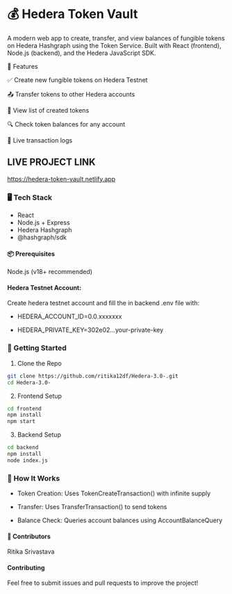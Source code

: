 # 💰 Hedera Token Vault

A modern web app to create, transfer, and view balances of fungible tokens on Hedera Hashgraph using the Token Service. Built with React (frontend), Node.js (backend), and the Hedera JavaScript SDK.

🌟 Features

✅ Create new fungible tokens on Hedera Testnet

📤 Transfer tokens to other Hedera accounts

📄 View list of created tokens

🔍 Check token balances for any account

💬 Live transaction logs

## LIVE PROJECT LINK

https://hedera-token-vault.netlify.app


### 🖥️ Tech Stack

- React
- Node.js + Express
- Hedera Hashgraph
- @hashgraph/sdk

#### 📦 Prerequisites

Node.js (v18+ recommended)

#### Hedera Testnet Account: 

Create hedera testnet account and fill the in backend .env file with:

- HEDERA_ACCOUNT_ID=0.0.xxxxxxx

- HEDERA_PRIVATE_KEY=302e02...your-private-key

### 🚀 Getting Started

1. Clone the Repo
```bash
git clone https://github.com/ritika12df/Hedera-3.0-.git
cd Hedera-3.0-
```

2. Frontend Setup
```bash
cd frontend
npm install
npm start
```

3. Backend Setup
```bash
cd backend
npm install
node index.js
```

### 🧠 How It Works

- Token Creation: Uses TokenCreateTransaction() with infinite supply

- Transfer: Uses TransferTransaction() to send tokens

- Balance Check: Queries account balances using AccountBalanceQuery

#### 👥 Contributors

Ritika Srivastava 

#### Contributing

Feel free to submit issues and pull requests to improve the project!




